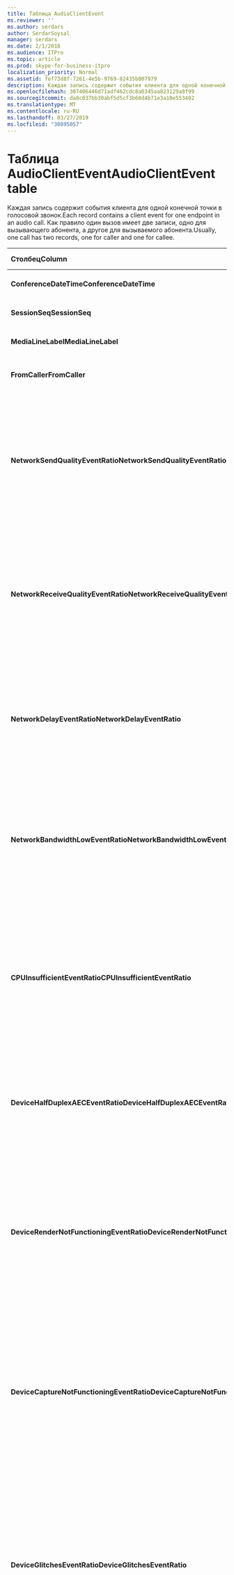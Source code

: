 ```yaml
---
title: Таблица AudioClientEvent
ms.reviewer: ''
ms.author: serdars
author: SerdarSoysal
manager: serdars
ms.date: 2/1/2018
ms.audience: ITPro
ms.topic: article
ms.prod: skype-for-business-itpro
localization_priority: Normal
ms.assetid: fef73d8f-7261-4e5b-9769-82435b007979
description: Каждая запись содержит события клиента для одной конечной точки в голосовой звонок. Как правило один вызов имеет две записи, одно для вызывающего абонента, а другое для вызываемого абонента.
ms.openlocfilehash: 307406446d71adf462cdc8a0345aa823129a8f99
ms.sourcegitcommit: da8c037bb30abf5d5cf3b60d4b71e3a10e553402
ms.translationtype: MT
ms.contentlocale: ru-RU
ms.lasthandoff: 03/27/2019
ms.locfileid: "30895057"
---
```

# <a name="audioclientevent-table"></a><span data-ttu-id="927f6-104">Таблица AudioClientEvent</span><span class="sxs-lookup"><span data-stu-id="927f6-104">AudioClientEvent table</span></span>
 
<span data-ttu-id="927f6-105">Каждая запись содержит события клиента для одной конечной точки в голосовой звонок.</span><span class="sxs-lookup"><span data-stu-id="927f6-105">Each record contains a client event for one endpoint in an audio call.</span></span> <span data-ttu-id="927f6-106">Как правило один вызов имеет две записи, одно для вызывающего абонента, а другое для вызываемого абонента.</span><span class="sxs-lookup"><span data-stu-id="927f6-106">Usually, one call has two records, one for caller and one for callee.</span></span>
  
|<span data-ttu-id="927f6-107">**Столбец**</span><span class="sxs-lookup"><span data-stu-id="927f6-107">**Column**</span></span>|<span data-ttu-id="927f6-108">**Тип данных**</span><span class="sxs-lookup"><span data-stu-id="927f6-108">**Data Type**</span></span>|<span data-ttu-id="927f6-109">**Ключ/индекс**</span><span class="sxs-lookup"><span data-stu-id="927f6-109">**Key/Index**</span></span>|<span data-ttu-id="927f6-110">**Сведения**</span><span class="sxs-lookup"><span data-stu-id="927f6-110">**Details**</span></span>|
|:-----|:-----|:-----|:-----|
|<span data-ttu-id="927f6-111">**ConferenceDateTime**</span><span class="sxs-lookup"><span data-stu-id="927f6-111">**ConferenceDateTime**</span></span> <br/> |<span data-ttu-id="927f6-112">datetime</span><span class="sxs-lookup"><span data-stu-id="927f6-112">datetime</span></span>  <br/> |<span data-ttu-id="927f6-113">Primary</span><span class="sxs-lookup"><span data-stu-id="927f6-113">Primary</span></span>  <br/> |<span data-ttu-id="927f6-114">Ссылка из [MediaLine table](medialine-0.md).</span><span class="sxs-lookup"><span data-stu-id="927f6-114">Referenced from the [MediaLine table](medialine-0.md).</span></span>  <br/> |
|<span data-ttu-id="927f6-115">**SessionSeq**</span><span class="sxs-lookup"><span data-stu-id="927f6-115">**SessionSeq**</span></span> <br/> |<span data-ttu-id="927f6-116">целое</span><span class="sxs-lookup"><span data-stu-id="927f6-116">int</span></span>  <br/> |<span data-ttu-id="927f6-117">Primary</span><span class="sxs-lookup"><span data-stu-id="927f6-117">Primary</span></span>  <br/> |<span data-ttu-id="927f6-118">Ссылка из [MediaLine table](medialine-0.md).</span><span class="sxs-lookup"><span data-stu-id="927f6-118">Referenced from the [MediaLine table](medialine-0.md).</span></span>  <br/> |
|<span data-ttu-id="927f6-119">**MediaLineLabel**</span><span class="sxs-lookup"><span data-stu-id="927f6-119">**MediaLineLabel**</span></span> <br/> |<span data-ttu-id="927f6-120">tinyint</span><span class="sxs-lookup"><span data-stu-id="927f6-120">tinyint</span></span>  <br/> |<span data-ttu-id="927f6-121">Primary</span><span class="sxs-lookup"><span data-stu-id="927f6-121">Primary</span></span>  <br/> |<span data-ttu-id="927f6-122">Ссылка из [MediaLine table](medialine-0.md).</span><span class="sxs-lookup"><span data-stu-id="927f6-122">Referenced from the [MediaLine table](medialine-0.md).</span></span>  <br/> |
|<span data-ttu-id="927f6-123">**FromCaller**</span><span class="sxs-lookup"><span data-stu-id="927f6-123">**FromCaller**</span></span> <br/> |<span data-ttu-id="927f6-124">бит</span><span class="sxs-lookup"><span data-stu-id="927f6-124">bit</span></span>  <br/> |<span data-ttu-id="927f6-125">Primary</span><span class="sxs-lookup"><span data-stu-id="927f6-125">Primary</span></span>  <br/> |<span data-ttu-id="927f6-126">0: данные вызываемой стороны</span><span class="sxs-lookup"><span data-stu-id="927f6-126">0: Callee's data</span></span>  <br/> <span data-ttu-id="927f6-127">1: данные вызывающего абонента</span><span class="sxs-lookup"><span data-stu-id="927f6-127">1: Caller's data</span></span>  <br/> |
|<span data-ttu-id="927f6-128">**NetworkSendQualityEventRatio**</span><span class="sxs-lookup"><span data-stu-id="927f6-128">**NetworkSendQualityEventRatio**</span></span> <br/> |<span data-ttu-id="927f6-129">Decimal(5,2)</span><span class="sxs-lookup"><span data-stu-id="927f6-129">decimal(5,2)</span></span>  <br/> | <br/> |<span data-ttu-id="927f6-130">Процент в сеансе событие NetworkSendQuality для состояния «Bad».</span><span class="sxs-lookup"><span data-stu-id="927f6-130">Percentage of session the NetworkSendQuality event was fired for 'Bad' state.</span></span>  <br/> <span data-ttu-id="927f6-131">Качества сети в терминах дрожания или потери пакетов, влияющее на качество отправляемых аудиоданных.</span><span class="sxs-lookup"><span data-stu-id="927f6-131">Network quality in terms of jitter or packet loss is severe and impacting the quality of audio being sent.</span></span>  <br/> |
|<span data-ttu-id="927f6-132">**NetworkReceiveQualityEventRatio**</span><span class="sxs-lookup"><span data-stu-id="927f6-132">**NetworkReceiveQualityEventRatio**</span></span> <br/> |<span data-ttu-id="927f6-133">Decimal(5,2)</span><span class="sxs-lookup"><span data-stu-id="927f6-133">decimal(5,2)</span></span>  <br/> | <br/> |<span data-ttu-id="927f6-134">Процент в сеансе событие ReceiveSendQuality возникало для состояния «Bad».</span><span class="sxs-lookup"><span data-stu-id="927f6-134">Percentage of session the ReceiveSendQuality event was fired for 'Bad' state.</span></span>  <br/> <span data-ttu-id="927f6-135">Качества сети в терминах дрожания или потери пакетов, влияющее на качество получаемых аудиоданных.</span><span class="sxs-lookup"><span data-stu-id="927f6-135">Network quality in terms of jitter or packet loss is severe and impacting the quality of audio being received.</span></span>  <br/> |
|<span data-ttu-id="927f6-136">**NetworkDelayEventRatio**</span><span class="sxs-lookup"><span data-stu-id="927f6-136">**NetworkDelayEventRatio**</span></span> <br/> |<span data-ttu-id="927f6-137">Decimal(5,2)</span><span class="sxs-lookup"><span data-stu-id="927f6-137">decimal(5,2)</span></span>  <br/> | <br/> |<span data-ttu-id="927f6-138">Процент в сеансе событий задержка для состояния «Bad».</span><span class="sxs-lookup"><span data-stu-id="927f6-138">Percentage of session the Delay event was fired for 'Bad' state.</span></span> <span data-ttu-id="927f6-139">Что оказывает задержек в сети, влияющее на компьютерах, устраняя интерактивного взаимодействия</span><span class="sxs-lookup"><span data-stu-id="927f6-139">Network latency is severe and impacting the experience by preventing interactive communication</span></span>  <br/> |
|<span data-ttu-id="927f6-140">**NetworkBandwidthLowEventRatio**</span><span class="sxs-lookup"><span data-stu-id="927f6-140">**NetworkBandwidthLowEventRatio**</span></span> <br/> |<span data-ttu-id="927f6-141">Decimal(5,2)</span><span class="sxs-lookup"><span data-stu-id="927f6-141">decimal(5,2)</span></span>  <br/> | <br/> |<span data-ttu-id="927f6-142">Процент в сеансе события LowBandwidth для состояния «Bad».</span><span class="sxs-lookup"><span data-stu-id="927f6-142">Percentage of session the LowBandwidth event was fired for 'Bad' state.</span></span> <span data-ttu-id="927f6-143">Пропускная способность недостаточно для обеспечения взаимодействия приемлемой голосовой связи.</span><span class="sxs-lookup"><span data-stu-id="927f6-143">The available bandwidth is insufficient for an acceptable voice experience.</span></span>  <br/> |
|<span data-ttu-id="927f6-144">**CPUInsufficientEventRatio**</span><span class="sxs-lookup"><span data-stu-id="927f6-144">**CPUInsufficientEventRatio**</span></span> <br/> |<span data-ttu-id="927f6-145">Decimal(5,2)</span><span class="sxs-lookup"><span data-stu-id="927f6-145">decimal(5,2)</span></span>  <br/> | <br/> |<span data-ttu-id="927f6-146">Процент в сеансе недостаточно события ЦП для состояния «Bad».</span><span class="sxs-lookup"><span data-stu-id="927f6-146">Percentage of session the insufficient CPU event was fired for 'Bad' state.</span></span> <span data-ttu-id="927f6-147">Существует недостаточно ЦП для обработки текущего модальностей и приложения.</span><span class="sxs-lookup"><span data-stu-id="927f6-147">There are insufficient CPU cycles for processing with the current modalities and applications in use.</span></span> <span data-ttu-id="927f6-148">В результате искажений с звукового канала.</span><span class="sxs-lookup"><span data-stu-id="927f6-148">This causes distortions with the audio channel.</span></span>  <br/> |
|<span data-ttu-id="927f6-149">**DeviceHalfDuplexAECEventRatio**</span><span class="sxs-lookup"><span data-stu-id="927f6-149">**DeviceHalfDuplexAECEventRatio**</span></span> <br/> |<span data-ttu-id="927f6-150">Decimal(5,2)</span><span class="sxs-lookup"><span data-stu-id="927f6-150">decimal(5,2)</span></span>  <br/> | <br/> |<span data-ttu-id="927f6-151">Процент в сеансе события DeviceHalfDuplexAEC для состояния «Bad».</span><span class="sxs-lookup"><span data-stu-id="927f6-151">Percentage of session the DeviceHalfDuplexAEC event was fired for 'Bad' state.</span></span> <span data-ttu-id="927f6-152">Во избежание эхо система имеет введите полудуплекс.</span><span class="sxs-lookup"><span data-stu-id="927f6-152">In order to prevent echo, the system has enter half duplex.</span></span>  <br/> |
|<span data-ttu-id="927f6-153">**DeviceRenderNotFunctioningEventRatio**</span><span class="sxs-lookup"><span data-stu-id="927f6-153">**DeviceRenderNotFunctioningEventRatio**</span></span> <br/> |<span data-ttu-id="927f6-154">Decimal(5,2)</span><span class="sxs-lookup"><span data-stu-id="927f6-154">decimal(5,2)</span></span>  <br/> | <br/> |<span data-ttu-id="927f6-155">Процент в сеансе события DeviceRenderNotFunctioning для состояния «Bad».</span><span class="sxs-lookup"><span data-stu-id="927f6-155">Percentage of session the DeviceRenderNotFunctioning event was fired for 'Bad' state.</span></span> <span data-ttu-id="927f6-156">Устройства обработки, в настоящее время используется для сеанса не работает правильно.</span><span class="sxs-lookup"><span data-stu-id="927f6-156">The render device currently being used for the session is not functioning correctly.</span></span> <span data-ttu-id="927f6-157">Это может привести к односторонней проблем со звуком.</span><span class="sxs-lookup"><span data-stu-id="927f6-157">This can cause one-way audio issues.</span></span>  <br/> |
|<span data-ttu-id="927f6-158">**DeviceCaptureNotFunctioningEventRatio**</span><span class="sxs-lookup"><span data-stu-id="927f6-158">**DeviceCaptureNotFunctioningEventRatio**</span></span> <br/> |<span data-ttu-id="927f6-159">Decimal(5,2)</span><span class="sxs-lookup"><span data-stu-id="927f6-159">decimal(5,2)</span></span>  <br/> | <br/> |<span data-ttu-id="927f6-160">Процент в сеансе события DeviceCaptureNotFunctioning для состояния «Bad».</span><span class="sxs-lookup"><span data-stu-id="927f6-160">Percentage of session the DeviceCaptureNotFunctioning event was fired for 'Bad' state.</span></span> <span data-ttu-id="927f6-161">Устройства захвата, в настоящее время используется для сеанса не работает правильно.</span><span class="sxs-lookup"><span data-stu-id="927f6-161">The capture device currently being used for the session is not functioning correctly.</span></span> <span data-ttu-id="927f6-162">Это может привести к односторонней проблем со звуком.</span><span class="sxs-lookup"><span data-stu-id="927f6-162">This can cause one-way audio issues.</span></span>  <br/> |
|<span data-ttu-id="927f6-163">**DeviceGlitchesEventRatio**</span><span class="sxs-lookup"><span data-stu-id="927f6-163">**DeviceGlitchesEventRatio**</span></span> <br/> |<span data-ttu-id="927f6-164">Decimal(5,2)</span><span class="sxs-lookup"><span data-stu-id="927f6-164">decimal(5,2)</span></span>  <br/> | <br/> |<span data-ttu-id="927f6-165">Процент в сеансе события DeviceGlitches для состояния «Bad».</span><span class="sxs-lookup"><span data-stu-id="927f6-165">Percentage of session the DeviceGlitches event was fired for 'Bad' state.</span></span> <span data-ttu-id="927f6-166">Существует серьезной ошибки визуализации звук, который искажений.</span><span class="sxs-lookup"><span data-stu-id="927f6-166">There are severe glitches in the rendering of audio which is causing distortions.</span></span> <span data-ttu-id="927f6-167">Эти ошибки могут быть вызвана драйверов, ураган звонки (DPC) отложенных процедур (драйверы) и высокая загрузка ЦП.</span><span class="sxs-lookup"><span data-stu-id="927f6-167">These glitches can be caused by driver issues, deferred procedure calls (DPC) storm (drivers), and high CPU usage.</span></span>  <br/> |
|<span data-ttu-id="927f6-168">**DeviceLowSNREventRatio**</span><span class="sxs-lookup"><span data-stu-id="927f6-168">**DeviceLowSNREventRatio**</span></span> <br/> |<span data-ttu-id="927f6-169">Decimal(5,2)</span><span class="sxs-lookup"><span data-stu-id="927f6-169">decimal(5,2)</span></span>  <br/> | <br/> |<span data-ttu-id="927f6-170">Процент в сеансе события DeviceLowSNR для состояния «Bad».</span><span class="sxs-lookup"><span data-stu-id="927f6-170">Percentage of session the DeviceLowSNR event was fired for 'Bad' state.</span></span> <span data-ttu-id="927f6-171">Качество записи очень низкий, либо очень помехами или слишком далеко общения пользователя из микрофон.</span><span class="sxs-lookup"><span data-stu-id="927f6-171">The capture quality is very poor, either very noisy or user is talking too far away from the microphone.</span></span> <span data-ttu-id="927f6-172">Это приведет к искажений.</span><span class="sxs-lookup"><span data-stu-id="927f6-172">This will cause distortions.</span></span>  <br/> |
|<span data-ttu-id="927f6-173">**DeviceLowSpeechLevelEventRatio**</span><span class="sxs-lookup"><span data-stu-id="927f6-173">**DeviceLowSpeechLevelEventRatio**</span></span> <br/> |<span data-ttu-id="927f6-174">Decimal(5,2)</span><span class="sxs-lookup"><span data-stu-id="927f6-174">decimal(5,2)</span></span>  <br/> | <br/> |<span data-ttu-id="927f6-175">Процент в сеансе события DeviceLowSpeechLevel для состояния «Bad».</span><span class="sxs-lookup"><span data-stu-id="927f6-175">Percentage of session the DeviceLowSpeechLevel event was fired for 'Bad' state.</span></span> <span data-ttu-id="927f6-176">Уровень речи пользователя слишком мало, и система не может увеличить его любой дальнейшей.</span><span class="sxs-lookup"><span data-stu-id="927f6-176">User's speech level is too low and the system cannot increase it any further.</span></span> <span data-ttu-id="927f6-177">Это может вызвать либо искажений или считается одностороннего режима передачи звука.</span><span class="sxs-lookup"><span data-stu-id="927f6-177">This can either cause distortions or perceived as one-way audio.</span></span>  <br/> |
|<span data-ttu-id="927f6-178">**DeviceClippingEventRatio**</span><span class="sxs-lookup"><span data-stu-id="927f6-178">**DeviceClippingEventRatio**</span></span> <br/> |<span data-ttu-id="927f6-179">Decimal(5,2)</span><span class="sxs-lookup"><span data-stu-id="927f6-179">Decimal(5,2)</span></span>  <br/> | <br/> |<span data-ttu-id="927f6-180">Процент в сеансе событие DeviceClipping для состояния «Bad».</span><span class="sxs-lookup"><span data-stu-id="927f6-180">Percentage of session the DeviceClipping event was fired for 'Bad' state.</span></span>  <br/> <span data-ttu-id="927f6-181">Когда речь рядом с конечным клипов микрофона, далеко конечных слышит искажений из-за отсечения.</span><span class="sxs-lookup"><span data-stu-id="927f6-181">When near-end speech clips the microphone, far-end hears distortion due to clipping.</span></span> <span data-ttu-id="927f6-182">Важно избежать Отсечка микрофона рядом с end.</span><span class="sxs-lookup"><span data-stu-id="927f6-182">It is important to avoid near-end microphone clipping.</span></span>  <br/> |
|<span data-ttu-id="927f6-183">**DeviceEchoEventRatio**</span><span class="sxs-lookup"><span data-stu-id="927f6-183">**DeviceEchoEventRatio**</span></span> <br/> |<span data-ttu-id="927f6-184">Decimal(5,2)</span><span class="sxs-lookup"><span data-stu-id="927f6-184">decimal(5,2)</span></span>  <br/> | <br/> |<span data-ttu-id="927f6-185">Процент в сеансе события DeviceEchoEvent для состояния «Bad».</span><span class="sxs-lookup"><span data-stu-id="927f6-185">Percentage of session the DeviceEchoEvent event was fired for 'Bad' state.</span></span> <span data-ttu-id="927f6-186">Устройство или программа установки вызывает эхо за пределы возможности системы компенсации.</span><span class="sxs-lookup"><span data-stu-id="927f6-186">Device or setup is causing echo beyond the ability of the system to compensate.</span></span>  <br/> |
|<span data-ttu-id="927f6-187">**DeviceNearEndToEchoRatioEventRatio**</span><span class="sxs-lookup"><span data-stu-id="927f6-187">**DeviceNearEndToEchoRatioEventRatio**</span></span> <br/> |<span data-ttu-id="927f6-188">Decimal(5,2)</span><span class="sxs-lookup"><span data-stu-id="927f6-188">decimal(5,2)</span></span>  <br/> | <br/> |<span data-ttu-id="927f6-189">Процент в сеансе события DeviceNearEndToEchoRatio для состояния «Bad».</span><span class="sxs-lookup"><span data-stu-id="927f6-189">Percentage of session the DeviceNearEndToEchoRatio event was fired for 'Bad' state.</span></span> <span data-ttu-id="927f6-190">Речи пользователя слишком мало по сравнению с эхо, записанных которого влияет на взаимодействие с пользователями из-за ограничения, простота является прерывать работу пользователя.</span><span class="sxs-lookup"><span data-stu-id="927f6-190">The user's speech is too low compared to the echo being captured which impacts the users experience because it limits how easy it is to interrupt a user.</span></span> <span data-ttu-id="927f6-191">Уменьшить громкость динамика, переместить микрофона ближе к talker.</span><span class="sxs-lookup"><span data-stu-id="927f6-191">Reduce speaker volume, move the microphone closer to the talker.</span></span>  <br/> |
|<span data-ttu-id="927f6-192">**DeviceMultipleEndpointsEventCount**</span><span class="sxs-lookup"><span data-stu-id="927f6-192">**DeviceMultipleEndpointsEventCount**</span></span> <br/> |<span data-ttu-id="927f6-193">целое</span><span class="sxs-lookup"><span data-stu-id="927f6-193">int</span></span>  <br/> ||<span data-ttu-id="927f6-194">Сколько раз во время сеанса событие DeviceMultipleEndpoints для состояния «Bad».</span><span class="sxs-lookup"><span data-stu-id="927f6-194">Number of times during session the DeviceMultipleEndpoints event was fired for 'Bad' state.</span></span> <span data-ttu-id="927f6-195">Несколько звуковых конечных точек в том же сеансе обнаруженных и система компенсация благодаря уменьшению числа render тома.</span><span class="sxs-lookup"><span data-stu-id="927f6-195">Multiple audio endpoints in the same session detected and the system has compensated by reducing render volume.</span></span>  <br/> |
|<span data-ttu-id="927f6-196">**DeviceHowlingEventCount**</span><span class="sxs-lookup"><span data-stu-id="927f6-196">**DeviceHowlingEventCount**</span></span> <br/> |<span data-ttu-id="927f6-197">целое</span><span class="sxs-lookup"><span data-stu-id="927f6-197">int</span></span>  <br/> | <br/> |<span data-ttu-id="927f6-198">Сколько раз во время сеанса событие DeviceHowlingEvent для состояния «Bad».</span><span class="sxs-lookup"><span data-stu-id="927f6-198">Number of times during session the DeviceHowlingEvent event was fired for 'Bad' state.</span></span> <span data-ttu-id="927f6-199">Обнаружен цикл обратной связи (, возникающие при нескольких конечных точек, совместное использование аудио пути).</span><span class="sxs-lookup"><span data-stu-id="927f6-199">Audio feedback loop detected (caused by multiple endpoints sharing audio path).</span></span>  <br/> |
|<span data-ttu-id="927f6-200">**DeviceRenderZeroVolumeEventRatio**</span><span class="sxs-lookup"><span data-stu-id="927f6-200">**DeviceRenderZeroVolumeEventRatio**</span></span> <br/> |<span data-ttu-id="927f6-201">Decimal(5,2)</span><span class="sxs-lookup"><span data-stu-id="927f6-201">decimal(5,2)</span></span>  <br/> ||<span data-ttu-id="927f6-202">Процент от сеанса DeviceRenderZeroVolume событие, для которого в «Bad "состояние.</span><span class="sxs-lookup"><span data-stu-id="927f6-202">Percentage of session the DeviceRenderZeroVolume event was fired for being in the "Bad' state.</span></span> <span data-ttu-id="927f6-203">Устройства обработки было задано значение ноль тома.</span><span class="sxs-lookup"><span data-stu-id="927f6-203">The render device was set to zero volume.</span></span>  <br/> <span data-ttu-id="927f6-204">Этот столбец появился в Microsoft Lync Server 2013.</span><span class="sxs-lookup"><span data-stu-id="927f6-204">This column was introduced in Microsoft Lync Server 2013.</span></span>  <br/> |
|<span data-ttu-id="927f6-205">**DeviceRenderMuteEventRatio**</span><span class="sxs-lookup"><span data-stu-id="927f6-205">**DeviceRenderMuteEventRatio**</span></span> <br/> |<span data-ttu-id="927f6-206">Decimal(5,2)</span><span class="sxs-lookup"><span data-stu-id="927f6-206">decimal(5,2)</span></span>  <br/> ||<span data-ttu-id="927f6-207">Процент от сеанса DeviceRenderMute событие, для которого в «Bad "состояние.</span><span class="sxs-lookup"><span data-stu-id="927f6-207">Percentage of session the DeviceRenderMute event was fired for being in the "Bad' state.</span></span> <span data-ttu-id="927f6-208">Устройства обработки был отключен.</span><span class="sxs-lookup"><span data-stu-id="927f6-208">The render device was muted.</span></span>  <br/> <span data-ttu-id="927f6-209">Этот столбец появился в Microsoft Lync Server 2013.</span><span class="sxs-lookup"><span data-stu-id="927f6-209">This column was introduced in Microsoft Lync Server 2013.</span></span>  <br/> |
   

